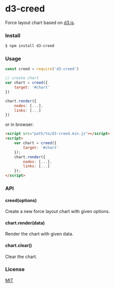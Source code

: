 # d3-creed

Force layout chart based on [d3.js](http://d3js.org/).

### Install

```sh
$ npm install d3-creed
```

### Usage

```javascript
const creed = require('d3-creed')

// create chart
var chart = creed({
    target: '#chart'
})

chart.render({
    nodes: [...],
    links: [...]
})
```

or in browser:

```html
<script src="path/to/d3-creed.min.js"></script>
<script>
    var chart = creed({
        target: '#chart'
    });
    chart.render({
        nodes: [...],
        links: [...]
    });
</script>
```

### API

#### creed(options)

Create a new force layout chart with given options.

#### chart.render(data)

Render the chart with given data.

#### chart.clear()

Clear the chart.

### License

[MIT](./LICENSE)
